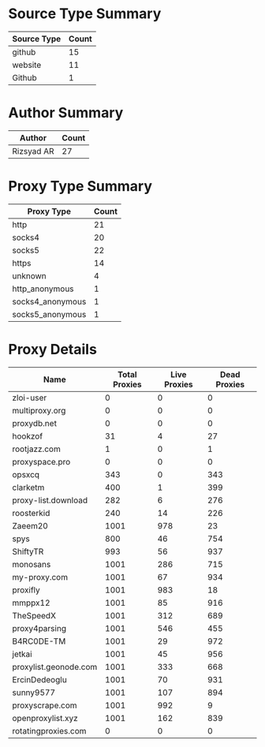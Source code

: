 # Source Type Summary

| Source Type | Count |
|-------------|-------|
| github | 15 |
| website | 11 |
| Github | 1 |


# Author Summary

| Author | Count |
|--------|-------|
| Rizsyad AR | 27 |


# Proxy Type Summary

| Proxy Type | Count |
|------------|-------|
| http | 21 |
| socks4 | 20 |
| socks5 | 22 |
| https | 14 |
| unknown | 4 |
| http_anonymous | 1 |
| socks4_anonymous | 1 |
| socks5_anonymous | 1 |


# Proxy Details

| Name | Total Proxies | Live Proxies | Dead Proxies |
|------|---------------|--------------|---------------|
| zloi-user | 0 | 0 | 0 |
| multiproxy.org | 0 | 0 | 0 |
| proxydb.net | 0 | 0 | 0 |
| hookzof | 31 | 4 | 27 |
| rootjazz.com | 1 | 0 | 1 |
| proxyspace.pro | 0 | 0 | 0 |
| opsxcq | 343 | 0 | 343 |
| clarketm | 400 | 1 | 399 |
| proxy-list.download | 282 | 6 | 276 |
| roosterkid | 240 | 14 | 226 |
| Zaeem20 | 1001 | 978 | 23 |
| spys | 800 | 46 | 754 |
| ShiftyTR | 993 | 56 | 937 |
| monosans | 1001 | 286 | 715 |
| my-proxy.com | 1001 | 67 | 934 |
| proxifly | 1001 | 983 | 18 |
| mmppx12 | 1001 | 85 | 916 |
| TheSpeedX | 1001 | 312 | 689 |
| proxy4parsing | 1001 | 546 | 455 |
| B4RC0DE-TM | 1001 | 29 | 972 |
| jetkai | 1001 | 45 | 956 |
| proxylist.geonode.com | 1001 | 333 | 668 |
| ErcinDedeoglu | 1001 | 70 | 931 |
| sunny9577 | 1001 | 107 | 894 |
| proxyscrape.com | 1001 | 992 | 9 |
| openproxylist.xyz | 1001 | 162 | 839 |
| rotatingproxies.com | 0 | 0 | 0 |
